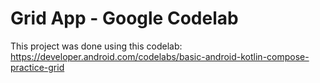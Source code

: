 # Grid App - Google Codelab

This project was done using this codelab: https://developer.android.com/codelabs/basic-android-kotlin-compose-practice-grid



